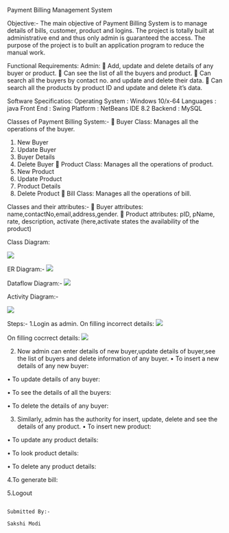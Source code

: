 Payment Billing Management System

Objective:-
The main objective of Payment Billing System is to manage details of bills, customer, product and logins. The project is totally built at administrative end and thus only admin is guaranteed the access. The purpose of the project is to built an application program to reduce the manual work.	

Functional  Requirements:
Admin:
	Add, update and delete details of any buyer or product.
	Can see the list of all the buyers and product.
	Can search all the buyers by contact no. and update and delete their data.
	Can search all the products by product ID and update and delete it’s data.

Software Specificatios:
Operating System   	 : 	Windows 10/x-64
Languages  		 : 	java 
Front End	   	 : 	Swing
Platform		 : 	NetBeans IDE 8.2
Backend                             : 	MySQL

Classes of Payment Billing System:-
	Buyer Class: Manages all the operations of the buyer.
1.	New Buyer
2.	Update Buyer
3.	Buyer Details
4.	Delete Buyer
	Product Class: Manages all the operations of product.
1.	New Product
2.	Update Product
3.	Product Details
4.	Delete Product
	Bill Class: Manages all the operations of bill.

Classes and their attributes:-
	Buyer attributes: name,contactNo,email,address,gender.
	Product attributes: pID, pName, rate, description, activate
                                  (here,activate states the availability of the product)

Class Diagram:

![](Screenshots/class_diagram.png)



	



	







ER Diagram:-
![](Screenshots/ER_Diagram.png)












Dataflow Diagram:-
![](Screenshots/dataflow_diagram.png)







Activity Diagram:-

![](Screenshots/activity_diagram.png)




















Steps:-
1.Login as admin.
On filling incorrect details:
 ![](Screenshots/Incorrect_Username_Password.png)

On filling cocrrect details:
 ![](Screenshots/Correct_Username.png)

2. Now admin can enter details of new buyer,update details of buyer,see the list of buyers and delete information of any buyer.
•	To insert a new details of any new buyer:
 
•	To update details of any buyer:
 
•	To see the  details of all the buyers:
 
•	To delete the details  of any buyer:
 

3. Similarly, admin has the authority for insert, update, delete and see the details of any product.
•	To insert new product:
 
•	To update any product details:
 
•	To look product details:
 
•	To delete any product details:
 

4.To generate bill:
 

5.Logout
 





                                                                                                                                 Submitted By:-
                                                                                                                                 Sakshi Modi
